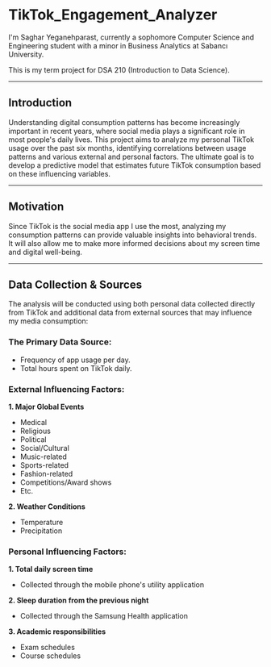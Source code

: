 # TikTok_Engagement_Analyzer

I'm Saghar Yeganehparast, currently a sophomore Computer Science and Engineering student with a minor in Business Analytics at Sabancı University.

This is my term project for DSA 210 (Introduction to Data Science).

---

## Introduction
Understanding digital consumption patterns has become increasingly important in recent years, where social media plays a significant role in most people's daily lives. This project aims to analyze my personal TikTok usage over the past six months, identifying correlations between usage patterns and various external and personal factors. The ultimate goal is to develop a predictive model that estimates future TikTok consumption based on these influencing variables.

---

## Motivation
Since TikTok is the social media app I use the most, analyzing my consumption patterns can provide valuable insights into behavioral trends. It will also allow me to make more informed decisions about my screen time and digital well-being.

---

## Data Collection & Sources
The analysis will be conducted using both personal data collected directly from TikTok and additional data from external sources that may influence my media consumption:

### The Primary Data Source:
  - Frequency of app usage per day.
  - Total hours spent on TikTok daily.

### External Influencing Factors:
  **1. Major Global Events**
   - Medical
   - Religious
   - Political
   - Social/Cultural
   - Music-related
   - Sports-related
   - Fashion-related
   - Competitions/Award shows
   - Etc.

  **2. Weather Conditions**
   - Temperature
   - Precipitation

### Personal Influencing Factors:
  **1. Total daily screen time**
   - Collected through the mobile phone's utility application

  **2. Sleep duration from the previous night**
   - Collected through the Samsung Health application

  **3. Academic responsibilities**
   - Exam schedules
   - Course schedules
